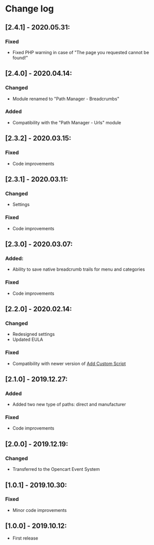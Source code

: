 # Change log

## [2.4.1] - 2020.05.31:
### Fixed
- Fixed PHP warning in case of "The page you requested cannot be found!"

## [2.4.0] - 2020.04.14:
### Changed
- Module renamed to "Path Manager - Breadcrumbs"
### Added
- Compatibility with the "Path Manager - Urls" module

## [2.3.2] - 2020.03.15:
### Fixed
- Code improvements

## [2.3.1] - 2020.03.11:
### Changed
- Settings
### Fixed
- Code improvements

## [2.3.0] - 2020.03.07:
### Added:
- Ability to save native breadcrumb trails for menu and categories
### Fixed
- Code improvements

## [2.2.0] - 2020.02.14:
### Changed
- Redesigned settings
- Updated EULA
### Fixed
- Compatibility with newer version of [Add Custom Script](https://git.io/JvltB)

## [2.1.0] - 2019.12.27:
### Added
- Added two new type of paths: direct and manufacturer
### Fixed
- Code improvements

## [2.0.0] - 2019.12.19:
### Changed
- Transferred to the Opencart Event System

## [1.0.1] - 2019.10.30:
### Fixed
- Minor code improvements

## [1.0.0] - 2019.10.12:
- First release
